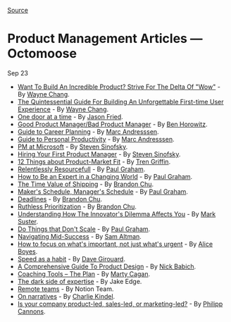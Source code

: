 
[Source](https://www.octomoose.com/product-management/product-management-articles "Permalink to Product Management Articles — Octomoose")

# Product Management Articles — Octomoose

Sep 23

* [Want To Build An Incredible Product? Strive For The Delta Of "Wow"][7] \- By [Wayne Chang][8].
* [The Quintessential Guide For Building An Unforgettable First-time User Experience][9] \- By [Wayne Chang][8].
* [One door at a time][10] \- By [Jason Fried][11].
* [Good Product Manager/Bad Product Manager][12] \- By [Ben Horowitz][13].
* [Guide to Career Planning][14] \- By [Marc Andresssen][15].
* [Guide to Personal Productivity][16] \- By [Marc Andresssen][15].
* [PM at Microsoft][17] \- By [Steven Sinofsky][18].
* [Hiring Your First Product Manager][19] \- By [Steven Sinofsky][18].
* [12 Things about Product-Market Fit][20] \- By [Tren Griffin][21].
* [Relentlessly Resourcefull][22] \- By [Paul Graham][23].
* [How to Be an Expert in a Changing World][24] \- By [Paul Graham][23].
* [The Time Value of Shipping][25] \- By [Brandon Chu][26].
* [Maker's Schedule, Manager's Schedule][27] \- By [Paul Graham][23].
* [Deadlines][28] \- By [Brandon Chu][26].
* [Ruthless Prioritization][29] \- By [Brandon Chu][26].
* [Understanding How The Innovator's Dilemma Affects You][30] \- By [Mark Suster][31].
* [Do Things that Don't Scale][32] \- By [Paul Graham][23].
* [Navigating Mid-Success][33] \- By [Sam Altman][34].
* [How to focus on what's important, not just what's urgent][35] \- By [Alice Boyes][36].
* [Speed as a habit][37] \- By [Dave Girouard][38].
* [A Comprehensive Guide To Product Design][39] \- By [Nick Babich][40].
* [Coaching Tools – The Plan][41] \- By [Marty Cagan][42].
* [The dark side of expertise][43] \- By Jake Edge.
* [Remote teams][44] \- By Notion Team.
* [On narratives][45] \- By [Charlie Kindel][46].
* [Is your company product-led, sales-led, or marketing-led?][47] \- By [Philipp Cannons][48].


[1]: https://www.octomoose.com/cart
[2]: https://www.octomoose.com#page
[3]: https://www.octomoose.com/
[4]: https://www.octomoose.com/blog
[5]: https://www.octomoose.com/product-management
[6]: https://www.octomoose.com/product-management?author=5f5ee5cd45de701d4779b546
[7]: https://blog.usejournal.com/want-to-build-an-incredible-product-strive-for-the-delta-of-wow-f184b716af18
[8]: https://twitter.com/Wayne
[9]: https://hackernoon.com/the-quintessential-guide-for-building-an-unforgettable-first-time-user-experience-19720a7447d2
[10]: https://m.signalvnoise.com/one-door-at-a-time/
[11]: https://twitter.com/jasonfried
[12]: https://a16z.com/2012/06/15/good-product-managerbad-product-manager/
[13]: https://twitter.com/bhorowitz
[14]: https://pmarchive.com/guide_to_career_planning_part0.html
[15]: https://twitter.com/pmarca
[16]: https://pmarchive.com/guide_to_personal_productivity.html
[17]: https://blogs.msdn.microsoft.com/techtalk/2005/12/16/pm-at-microsoft/
[18]: https://twitter.com/stevesi
[19]: https://blog.learningbyshipping.com/2015/04/07/hiring-your-first-product-manager/
[20]: https://a16z.com/2017/02/18/12-things-about-product-market-fit/
[21]: https://twitter.com/trengriffin
[22]: http://www.paulgraham.com/relres.html
[23]: https://twitter.com/paulg
[24]: http://www.paulgraham.com/ecw.html
[25]: https://blackboxofpm.com/the-time-value-of-shipping-6deaf8d7d565
[26]: https://twitter.com/brandonmchu
[27]: http://www.paulgraham.com/makersschedule.html
[28]: https://blackboxofpm.com/deadlines-d6925e5c694f
[29]: https://blackboxofpm.com/ruthless-prioritization-e4256e3520a9
[30]: https://bothsidesofthetable.com/understanding-how-the-innovator-s-dilemma-affects-you-75563219a58d
[31]: https://twitter.com/msuster
[32]: http://paulgraham.com/ds.html
[33]: https://blog.ycombinator.com/navigating-mid-success/
[34]: https://twitter.com/sama
[35]: https://hbr.org/2018/07/how-to-focus-on-whats-important-not-just-whats-urgent
[36]: https://twitter.com/draliceboyes
[37]: http://firstround.com/review/speed-as-a-habit/
[38]: https://www.linkedin.com/in/davegirouard
[39]: https://www.smashingmagazine.com/2018/01/comprehensive-guide-product-design/
[40]: https://www.smashingmagazine.com/author/nickbabich
[41]: https://svpg.com/coaching-tools-the-plan/
[42]: https://svpg.com/author/marty/
[43]: https://lwn.net/Articles/809556/
[44]: https://www.notion.so/Remote-teams-5ca3f257580040718fde6eb25c47e134
[45]: https://ceklog.kindel.com/?s=narratives
[46]: https://twitter.com/ckindel
[47]: https://philippcannons.com/is-your-company-product-led-sales-led-or-marketing-led/
[48]: https://twitter.com/pcannons

  
